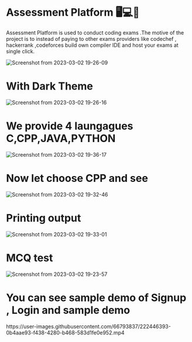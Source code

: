 # Assessment Platform 🖥️💻️📄️
Assessment Platform is used to conduct coding exams .The motive of the project is to instead of paying to other exams providers like codechef , hackerrank ,codeforces build own compiler IDE and host your exams at single click.

![Screenshot from 2023-03-02 19-26-09](https://user-images.githubusercontent.com/66793837/222448822-27c6d0bb-385e-4479-b86d-2b3098b020a4.png)


# With Dark Theme
![Screenshot from 2023-03-02 19-26-16](https://user-images.githubusercontent.com/66793837/222448951-02bba781-bef6-4d6f-a66e-e0a57832a455.png)

# We provide 4 laungagues C,CPP,JAVA,PYTHON
![Screenshot from 2023-03-02 19-36-17](https://user-images.githubusercontent.com/66793837/222451098-d58b65ef-9fbe-4c5c-8288-e933a119ed50.png)

# Now let choose CPP and see
![Screenshot from 2023-03-02 19-32-46](https://user-images.githubusercontent.com/66793837/222450381-560d9eb5-d132-4ca9-9a9b-9d5f914ea22a.png)

# Printing output
![Screenshot from 2023-03-02 19-33-01](https://user-images.githubusercontent.com/66793837/222450707-7a7eb299-1460-4ffc-b5ca-08ca6f2e475e.png)



# MCQ test
![Screenshot from 2023-03-02 19-23-57](https://user-images.githubusercontent.com/66793837/222448225-80b9c02f-1f51-4358-84e3-308faba7105b.png)

<h1>You can see sample demo of Signup , Login and sample demo </h1>
https://user-images.githubusercontent.com/66793837/222446393-0b4aae93-f438-4280-b468-583d1fe0e952.mp4
